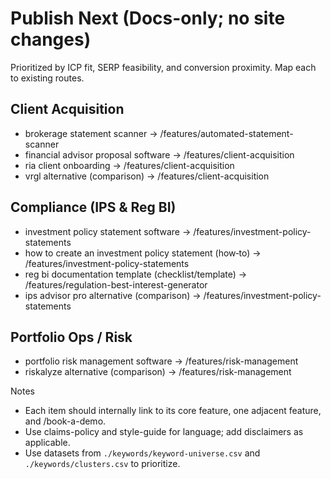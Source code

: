 # Publish Next (Docs-only; no site changes)

Prioritized by ICP fit, SERP feasibility, and conversion proximity. Map each to existing routes.

## Client Acquisition
- brokerage statement scanner → /features/automated-statement-scanner
- financial advisor proposal software → /features/client-acquisition
- ria client onboarding → /features/client-acquisition
- vrgl alternative (comparison) → /features/client-acquisition

## Compliance (IPS & Reg BI)
- investment policy statement software → /features/investment-policy-statements
- how to create an investment policy statement (how‑to) → /features/investment-policy-statements
- reg bi documentation template (checklist/template) → /features/regulation-best-interest-generator
- ips advisor pro alternative (comparison) → /features/investment-policy-statements

## Portfolio Ops / Risk
- portfolio risk management software → /features/risk-management
- riskalyze alternative (comparison) → /features/risk-management

Notes
- Each item should internally link to its core feature, one adjacent feature, and /book-a-demo.
- Use claims-policy and style-guide for language; add disclaimers as applicable.
- Use datasets from `./keywords/keyword-universe.csv` and `./keywords/clusters.csv` to prioritize.
